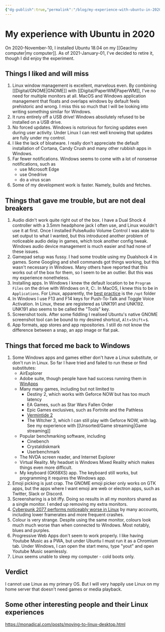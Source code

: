 ```yaml
---
{"dg-publish":true,"permalink":"/blog/my-experience-with-ubuntu-in-2020/","title":"My experience with Ubuntu in 2020","updated":"2025-09-25T09:55:20.302-07:00"}
---
```



# My experience with Ubuntu in 2020

On 2020-November-10, I installed Ubuntu 18.04 on my [[Gear/my computer\|my computer]]. As of 2021-January-01, I've decided to retire it, though I did enjoy the experiment.

## Things I liked and will miss

1. Linux window management is excellent, marvelous even. By combining [[Digital/GNOME\|GNOME]] with [[Digital/PaperWM\|PaperWM]], I've no need for multiple monitors at all. MacOS and Windows application management that floats and overlaps windows by default feels prehistoric and wrong. I miss this so much that I will be looking into writing something similar for Windows.
2. It runs entirely off a USB drive! Windows absolutely refused to be installed on a USB drive.
3. No forced updates. Windows is notorious for forcing updates even during user activity. Under Linux I can rest well knowing that updates are fully under my control.
4. I like the lack of bloatware. I really don't appreciate the default installation of Cortana, Candy Crush and many other rubbish apps in Windows.
5. Far fewer notifications. Windows seems to come with a lot of nonsense notifications, such as
   - use Microsoft Edge
   - use Onedrive
   - do a virus scan
6. Some of my development work is faster. Namely, builds and fetches.

## Things that gave me trouble, but are not deal breakers

1. Audio didn't work quite right out of the box. I have a Dual Shock 4 controller with a 3.5mm headphone jack I often use, and Linux wouldn't use it at first. Once I installed PulseAudio Volume Control I was able to set output to what I wanted, but this introduced another problem of noticeable audio delay in games, which took another config tweak. Windows audio device management is much easier and had none of these issues.
2. Gamepad setup was fussy. I had some trouble using my Dualshock 4 in games. Some Googling and shell commands got things working, but this wasn't necessary in Windows. Many others have reported that this works out of the box for them, so I seem to be an outlier. But this was my experience nonetheless.
3. Installing apps. In Windows I knew the default location to be `Program Files` on the drive with Windows on it, C:. In MacOS, I knew this to be in `Applications`. For Linux, apparently, the [best practice](https://askubuntu.com/questions/1148/when-installing-user-applications-where-do-best-practices-suggest-they-be-loc) is the `/opt` folder
4. In Windows I use F13 and F14 keys for Push-To-Talk and Toggle Voice Activation. In Linux, these are registered as UNK191 and UNK192. UNK191 also seems to be called the "Tools" key.
5. Screenshot tools. After some fiddling I realised Ubuntu's native GNOME screenshot tool can be bound to my desired shortcut, `Alt`+`Shift`+`$`.
6. App formats, app stores and app repositories. I still do not know the difference between a snap, an app image or flat pak.


## Things that forced me back to Windows

1. Some Windows apps and games either don't have a Linux substitute, or don't run in Linux. So far I have tried and failed to run these or find substitutes:
   - AirExplorer
   - Adobe suite, though people have had success running them in [WinApps](https://github.com/Fmstrat/winapps)
   - Many many games, including but not limited to
     - Destiny 2, which works with Geforce NOW but has too much latency
     - EA Games, such as Star Wars Fallen Order
     - Epic Games exclusives, such as Fortnite and the Pathless
     - [Vermintide 2](https://www.protondb.com/app/552500)
     - The Witcher 3, which I can still play with Geforce NOW, with lag. See my experience with [[Unsorted/Game streaming\|Game streaming]]
   - Popular benchmarking software, including
     - Cinebench
     - Crystaldiskmark
     - Userbenchmark
   - The NVDA screen reader, and Internet Explorer
   - Virtual Reality. My headset is Windows Mixed Reality which makes things even more difficult.
   - My keyboard (GK68XS) app. The keyboard still works, but programming it requires the Windows app.
2. Emoji picking is just crap. The GNOME emoji picker only works on GTK apps, but the apps where I want emoji are web or electron apps, such as Twitter, Slack or Discord.
3. Screensharing is a bit iffy. Doing so results in all my monitors shared as a single monitor. I ended up removing my extra monitors.
4. [Cyberpunk 2077 performs noticeably worse in Linux](https://www.protondb.com/app/1091500) by many accounts, including lower framerates and more frequent crashes.
5. Colour is very strange. Despite using the same monitor, colours look much much worse than when connected to Windows. Most notably, blues and purples.
6. Progressive Web Apps don't seem to work properly. I like having Youtube Music as a PWA, but under Ubuntu I must run it as a Chromium tab. Under Windows, I can open the start menu, type "yout" and open Youtube Music seamlessly.
7. Linux seems unable to sleep my computer - cold boots only.

## Verdict

I cannot use Linux as my primary OS. But I will very happily use Linux on my home server that doesn't need games or media playback.

## Some other interesting people and their Linux experiences

https://monadical.com/posts/moving-to-linux-desktop.html